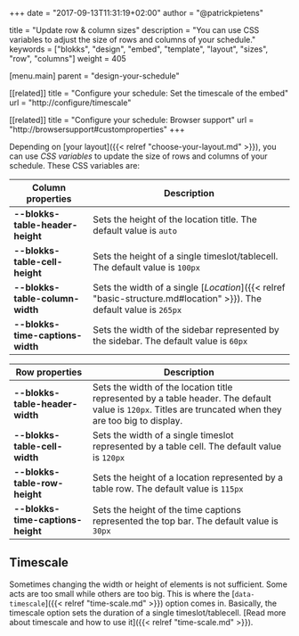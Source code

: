 +++
date            = "2017-09-13T11:31:19+02:00"
author          = "@patrickpietens"

title           = "Update row & column sizes"
description     = "You can use CSS variables to adjust the size of rows and columns of your schedule."
keywords        = ["blokks", "design", "embed", "template", "layout", "sizes", "row", "columns"]
weight          = 405

[menu.main]
parent          = "design-your-schedule"

[[related]]
title = "Configure your schedule: Set the timescale of the embed"
url = "http://configure/timescale"

[[related]]
title = "Configure your schedule: Browser support"
url = "http://browsersupport#customproperties"
+++

Depending on [your layout]({{< relref "choose-your-layout.md" >}}), you can use *CSS variables* to update the size of rows and columns of your schedule. These CSS variables are:

| Column properties | Description |
|-------------------|-------------|
| **--blokks-table-header-height** | Sets the height of the location title. The default value is `auto` |
| **--blokks-table-cell-height** | Sets the height of a single timeslot/tablecell. The default value is `100px` |
| **--blokks-table-column-width** | Sets the width of a single [*Location*]({{< relref "basic-structure.md#location" >}}). The default value is `265px` |
| **--blokks-time-captions-width** | Sets the width of the sidebar represented by the sidebar. The default value is `60px` 

| Row properties | Description |
|----------------|-------------|
| **--blokks-table-header-width** | Sets the width of the location title represented by a table header. The default value is `120px`. Titles are truncated when they are too big to display. |
| **--blokks-table-cell-width** | Sets the width of a single timeslot represented by a table cell. The default value is `120px` |
| **--blokks-table-row-height** | Sets the height of a location represented by a table row. The default value is `115px` |
| **--blokks-time-captions-height** | Sets the height of the time captions represented the top bar. The default value is `30px` |

## Timescale
Sometimes changing the width or height of elements is not sufficient. Some acts are too small while others are too big. This is where the [`data-timescale`]({{< relref "time-scale.md" >}}) option comes in. Basically, the timescale option sets the duration of a single timeslot/tablecell. [Read more about timescale and how to use it]({{< relref "time-scale.md" >}}).